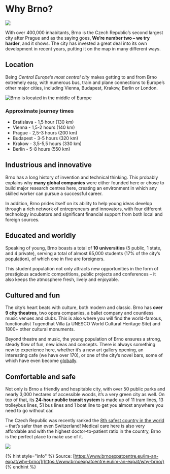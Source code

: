 # Why Brno?

![](.gitbook/assets/32446582714\_2f1fd6a930\_k.jpeg)

With over 400,000 inhabitants, Brno is the Czech Republic’s second largest city after Prague and as the saying goes, **We’re number two – we try harder**, and it shows. The city has invested a great deal into its own development in recent years, putting it on the map in many different ways.

## Location

Being _Central Europe’s most central city_ makes getting to and from Brno extremely easy, with numerous bus, train and plane connections to Europe’s other major cities, including Vienna, Budapest, Krakow, Berlin or London.

![Brno is located in the middle of Europe](.gitbook/assets/635\_044\_brno-location.jpeg)

### Approximate journey times

* Bratislava - 1,5 hour (130 km)
* Vienna - 1,5-2 hours (140 km)
* Prague -  2,5-3 hours (200 km)
* Budapest - 3-5 hours (320 km)
* Krakow - 3,5-5,5 hours (330 km)
* Berlin - 5-8 hours (550 km)

## Industrious and innovative

Brno has a long history of invention and technical thinking. This probably explains why **many global companies** were either founded here or chose to build major research centres here, creating an environment in which any skilled worker can pursue a successful career.

In addition, Brno prides itself on its ability to help young ideas develop through a rich network of entrepreneurs and innovators, with four different technology incubators and significant financial support from both local and foreign sources.

## Educated and worldly

Speaking of young, Brno boasts a total of **10 universities** (5 public, 1 state, and 4 private), serving a total of almost 65,000 students  (17% of the city’s population), of which one in five are foreigners.

This student population not only attracts new opportunities in the form of prestigious academic competitions, public projects and conferences – it also keeps the atmosphere fresh, lively and enjoyable.

## Cultured and fun

The city’s heart beats with culture, both modern and classic. Brno has **over 9 city theatres**, two opera companies, a ballet company and countless music venues and clubs. This is also where you will find the world-famous, functionalist Tugendhat Villa (a UNESCO World Cultural Heritage Site) and 1800+ other cultural monuments.

Beyond theatre and music, the young population of Brno ensures a strong, steady flow of fun, new ideas and concepts. There is always something new to experience here, whether it’s a new art gallery opening, an interesting cafe (we have over 170), or one of the city’s novel bars, some of which have even become [globally](https://www.nytimes.com/2017/04/12/travel/cafe-and-cocktail-culture-brno-czech-republic.html?\_r=1).

## Comfortable and safe

Not only is Brno a friendly and hospitable city, with over 50 public parks and nearly 3,000 hectares of accessible woods, it’s a very green city as well. On top of that, its **24-hour public transit system** is made up of 11 tram lines, 13 trolleybus lines, 51 bus lines and 1 boat line to get you almost anywhere you need to go without car.

The Czech Republic was recently ranked the [8th safest country in the world](https://www.visionofhumanity.org/wp-content/uploads/2022/06/GPI-2022-web.pdf) – that’s safer than even Switzerland! Medical care here is also very affordable and with the highest doctor-to-patient ratio in the country, Brno is the perfect place to make use of it.

![](.gitbook/assets/25821774902\_973baffc95\_k.jpeg)

{% hint style="info" %}
Source: [https://www.brnoexpatcentre.eu/im-an-expat/why-brno/](https://www.brnoexpatcentre.eu/im-an-expat/why-brno/)
{% endhint %}
